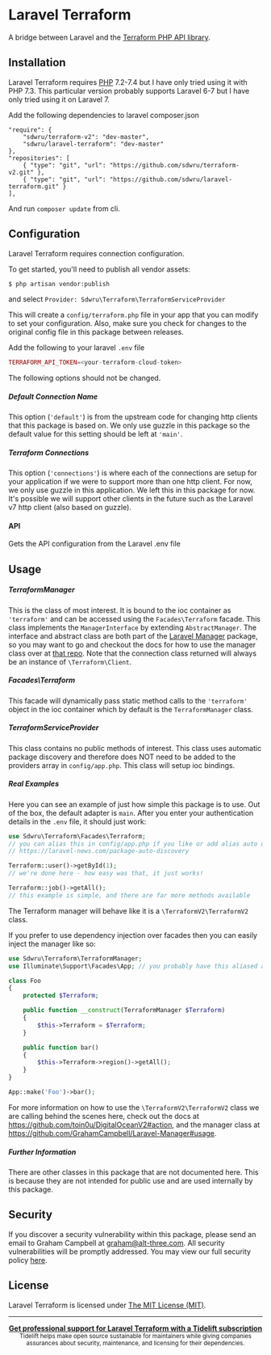 Laravel Terraform
====================
A bridge between Laravel and the [Terraform PHP API library](https://github.com/sdwru/terraform-v2).

## Installation

Laravel Terraform requires [PHP](https://php.net) 7.2-7.4 but I have only tried using it with PHP 7.3. This particular version probably supports Laravel 6-7 but I have only tried using it on Laravel 7.

Add the following dependencies to laravel composer.json
```
"require": {
    "sdwru/terraform-v2": "dev-master",
    "sdwru/laravel-terraform": "dev-master"
},
"repositories": [
    { "type": "git", "url": "https://github.com/sdwru/terraform-v2.git" },
    { "type": "git", "url": "https://github.com/sdwru/laravel-terraform.git" }
],
```
And run `composer update` from cli.

## Configuration

Laravel Terraform requires connection configuration.

To get started, you'll need to publish all vendor assets:

```bash
$ php artisan vendor:publish
```
and select `Provider: Sdwru\Terraform\TerraformServiceProvider`

This will create a `config/terraform.php` file in your app that you can modify to set your configuration. Also, make sure you check for changes to the original config file in this package between releases.

Add the following to your laravel `.env` file
```php
TERRAFORM_API_TOKEN=<your-terraform-cloud-token>
```
The following options should not be changed.

##### Default Connection Name

This option (`'default'`) is from the upstream code for changing http clients that this package is based on. We only use guzzle in this package so the default value for this setting should be left at `'main'`.

##### Terraform Connections

This option (`'connections'`) is where each of the connections are setup for your application if we were to support more than one http client. For now, we only use guzzle in this application.  We left this in this package for now.  It's possible we will support other clients in the future such as the Laravel v7 http client (also based on guzzle).

#### API

Gets the API configuration from the Laravel .env file


## Usage

##### TerraformManager

This is the class of most interest. It is bound to the ioc container as `'terraform'` and can be accessed using the `Facades\Terraform` facade. This class implements the `ManagerInterface` by extending `AbstractManager`. The interface and abstract class are both part of the [Laravel Manager](https://github.com/GrahamCampbell/Laravel-Manager) package, so you may want to go and checkout the docs for how to use the manager class over at [that repo](https://github.com/GrahamCampbell/Laravel-Manager#usage). Note that the connection class returned will always be an instance of `\Terraform\Client`.

##### Facades\Terraform

This facade will dynamically pass static method calls to the `'terraform'` object in the ioc container which by default is the `TerraformManager` class.

##### TerraformServiceProvider

This class contains no public methods of interest. This class uses automatic package discovery and therefore does NOT need to be added to the providers array in `config/app.php`. This class will setup ioc bindings.

##### Real Examples

Here you can see an example of just how simple this package is to use. Out of the box, the default adapter is `main`. After you enter your authentication details in the `.env` file, it should just work:

```php
use Sdwru\Terraform\Facades\Terraform;
// you can alias this in config/app.php if you like or add alias auto discover in the composer.json file.
// https://laravel-news.com/package-auto-discovery

Terraform::user()->getById(1);
// we're done here - how easy was that, it just works!

Terraform::job()->getAll();
// this example is simple, and there are far more methods available
```

The Terraform manager will behave like it is a `\TerraformV2\TerraformV2` class. 

If you prefer to use dependency injection over facades then you can easily inject the manager like so:

```php
use Sdwru\Terraform\TerraformManager;
use Illuminate\Support\Facades\App; // you probably have this aliased already

class Foo
{
    protected $Terraform;

    public function __construct(TerraformManager $Terraform)
    {
        $this->Terraform = $Terraform;
    }

    public function bar()
    {
        $this->Terraform->region()->getAll();
    }
}

App::make('Foo')->bar();
```

For more information on how to use the `\TerraformV2\TerraformV2` class we are calling behind the scenes here, check out the docs at https://github.com/toin0u/DigitalOceanV2#action, and the manager class at https://github.com/GrahamCampbell/Laravel-Manager#usage.

##### Further Information

There are other classes in this package that are not documented here. This is because they are not intended for public use and are used internally by this package.


## Security

If you discover a security vulnerability within this package, please send an email to Graham Campbell at graham@alt-three.com. All security vulnerabilities will be promptly addressed. You may view our full security policy [here](https://github.com/GrahamCampbell/Laravel-Terraform/security/policy).


## License

Laravel Terraform is licensed under [The MIT License (MIT)](LICENSE).


---

<div align="center">
	<b>
		<a href="https://tidelift.com/subscription/pkg/packagist-graham-campbell-Terraform?utm_source=packagist-graham-campbell-Terraform&utm_medium=referral&utm_campaign=readme">Get professional support for Laravel Terraform with a Tidelift subscription</a>
	</b>
	<br>
	<sub>
		Tidelift helps make open source sustainable for maintainers while giving companies<br>assurances about security, maintenance, and licensing for their dependencies.
	</sub>
</div>
